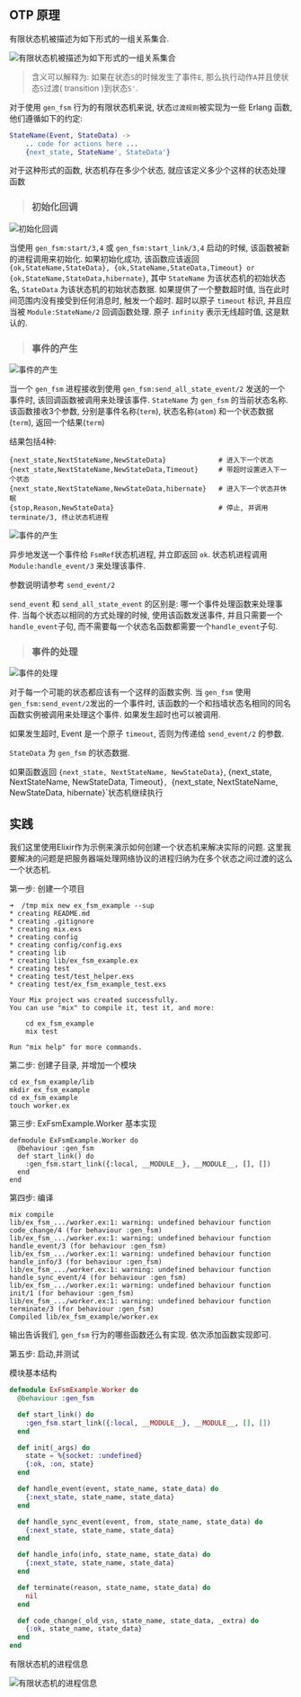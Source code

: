 ## OTP 原理

有限状态机被描述为如下形式的一组关系集合.

![有限状态机被描述为如下形式的一组关系集合][1]

> 含义可以解释为:
> 如果在状态`S`的时候发生了事件`E`, 那么执行动作`A`并且使状态`S`过渡( transition )到状态`S'`.

对于使用 `gen_fsm` 行为的有限状态机来说, 状态`过渡规则`被实现为一些 Erlang 函数, 他们遵循如下的约定:

```erlang
StateName(Event, StateData) ->
    .. code for actions here ...
    {next_state, StateName', StateData'}
```

对于这种形式的函数, 状态机存在多少个状态, 就应该定义多少个这样的状态处理函数


> ### 初始化回调

![初始化回调][2]

当使用 `gen_fsm:start/3,4` 或 `gen_fsm:start_link/3,4` 启动的时候, 该函数被新的进程调用来初始化. 如果初始化成功, 该函数应该返回 `{ok,StateName,StateData}, {ok,StateName,StateData,Timeout} or {ok,StateName,StateData,hibernate}`, 其中 `StateName` 为该状态机的初始状态名, `StateData` 为该状态机的初始状态数据. 如果提供了一个整数超时值, 当在此时间范围内没有接受到任何消息时, 触发一个超时. 超时以原子 `timeout` 标识, 并且应当被 `Module:StateName/2` 回调函数处理. 原子 `infinity` 表示无线超时值, 这是默认的.

> ### 事件的产生

![事件的产生][3]

当一个 `gen_fsm` 进程接收到使用 `gen_fsm:send_all_state_event/2` 发送的一个事件时, 该回调函数被调用来处理该事件. `StateName` 为 `gen_fsm` 的当前状态名称.  该函数接收3个参数, 分别是事件名称(`term`), 状态名称(`atom`) 和一个状态数据(`term`), 返回一个结果(`term`)

结果包括4种:

```
{next_state,NextStateName,NewStateData}             # 进入下一个状态
{next_state,NextStateName,NewStateData,Timeout}     # 带超时设置进入下一个状态
{next_state,NextStateName,NewStateData,hibernate}   # 进入下一个状态并休眠
{stop,Reason,NewStateData}                          # 停止, 并调用terminate/3, 终止状态机进程
```

![事件的产生][4]

异步地发送一个事件给 `FsmRef`状态机进程, 并立即返回 `ok`. 状态机进程调用 `Module:handle_event/3` 来处理该事件.

参数说明请参考 `send_event/2`

`send_event` 和 `send_all_state_event` 的区别是: 哪一个事件处理函数来处理事件. 当每个状态以相同的方式处理的时候, 使用该函数发送事件, 并且只需要一个`handle_event`子句, 而不需要每一个状态名函数都需要一个`handle_event`子句.

> ### 事件的处理


![事件的处理][5]

对于每一个可能的状态都应该有一个这样的函数实例. 当 `gen_fsm` 使用 `gen_fsm:send_event/2`发出的一个事件时, 该函数的一个和挡墙状态名相同的同名函数实例被调用来处理这个事件. 如果发生超时也可以被调用.

如果发生超时, Event 是一个原子 `timeout`, 否则为传递给 `send_event/2` 的参数.

`StateData` 为 `gen_fsm` 的状态数据.

如果函数返回 `{next_state, NextStateName, NewStateData}`, {next_state, NextStateName, NewStateData, Timeout}`, `{next_state, NextStateName, NewStateData, hibernate}`状态机继续执行


## 实践

我们这里使用Elixir作为示例来演示如何创建一个状态机来解决实际的问题. 这里我要解决的问题是把服务器端处理网络协议的进程归纳为在多个状态之间过渡的这么一个状态机.

第一步: 创建一个项目

```
➜  /tmp mix new ex_fsm_example --sup
* creating README.md
* creating .gitignore
* creating mix.exs
* creating config
* creating config/config.exs
* creating lib
* creating lib/ex_fsm_example.ex
* creating test
* creating test/test_helper.exs
* creating test/ex_fsm_example_test.exs

Your Mix project was created successfully.
You can use "mix" to compile it, test it, and more:

    cd ex_fsm_example
    mix test

Run "mix help" for more commands.
```

第二步: 创建子目录, 并增加一个模块

```
cd ex_fsm_example/lib
mkdir ex_fsm_example
cd ex_fsm_example
touch worker.ex
```

第三步: ExFsmExample.Worker 基本实现

```
defmodule ExFsmExample.Worker do
  @behaviour :gen_fsm
  def start_link() do
    :gen_fsm.start_link({:local, __MODULE__}, __MODULE__, [], [])
  end
end
```

第四步: 编译

```
mix compile
lib/ex_fsm_.../worker.ex:1: warning: undefined behaviour function code_change/4 (for behaviour :gen_fsm)
lib/ex_fsm_.../worker.ex:1: warning: undefined behaviour function handle_event/3 (for behaviour :gen_fsm)
lib/ex_fsm_.../worker.ex:1: warning: undefined behaviour function handle_info/3 (for behaviour :gen_fsm)
lib/ex_fsm_.../worker.ex:1: warning: undefined behaviour function handle_sync_event/4 (for behaviour :gen_fsm)
lib/ex_fsm_.../worker.ex:1: warning: undefined behaviour function init/1 (for behaviour :gen_fsm)
lib/ex_fsm_.../worker.ex:1: warning: undefined behaviour function terminate/3 (for behaviour :gen_fsm)
Compiled lib/ex_fsm_example/worker.ex
```

输出告诉我们, `gen_fsm` 行为的哪些函数还么有实现. 依次添加函数实现即可.

第五步: 启动,并测试

模块基本结构

```elixir
defmodule ExFsmExample.Worker do
  @behaviour :gen_fsm

  def start_link() do
    :gen_fsm.start_link({:local, __MODULE__}, __MODULE__, [], [])
  end

  def init(_args) do
    state = %{socket: :undefined}
    {:ok, :on, state}
  end

  def handle_event(event, state_name, state_data) do
    {:next_state, state_name, state_data}
  end

  def handle_sync_event(event, from, state_name, state_data) do
    {:next_state, state_name, state_data}
  end

  def handle_info(info, state_name, state_data) do
    {:next_state, state_name, state_data}
  end

  def terminate(reason, state_name, state_data) do
    nil
  end

  def code_change(_old_vsn, state_name, state_data, _extra) do
    {:ok, state_name, state_data}
  end
end
```

有限状态机的进程信息

![有限状态机的进程信息][6]

  [1]: https://segmentfault.com/img/bVvRtA
  [2]: https://segmentfault.com/img/bVvRsJ
  [3]: https://segmentfault.com/img/bVvRrt
  [4]: https://segmentfault.com/img/bVvRrK
  [5]: https://segmentfault.com/img/bVvRsm
  [6]: https://segmentfault.com/img/bVvREN

